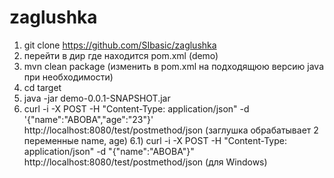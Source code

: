 # zaglushka
1) git clone https://github.com/SIbasic/zaglushka
2) перейти в дир где находится pom.xml (demo)
3) mvn clean package (изменить в pom.xml на подходящюю версию java при необходимости)
4) cd target
5) java -jar demo-0.0.1-SNAPSHOT.jar
6) curl -i -X POST -H "Content-Type: application/json" -d '{"name":"ABOBA","age":"23"}' http://localhost:8080/test/postmethod/json (заглушка обрабатывает 2 переменные name, age)
6.1) curl -i -X POST -H "Content-Type: application/json" -d "{\"name\":\"ABOBA\"}" http://localhost:8080/test/postmethod/json (для Windows)
